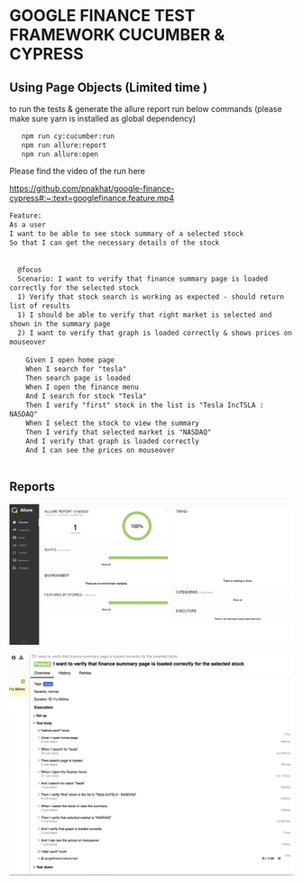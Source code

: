 # GOOGLE FINANCE TEST FRAMEWORK CUCUMBER & CYPRESS
## Using Page Objects (Limited time )
  
 to run the tests & generate the allure report run below commands
  (please make sure yarn is installed as global dependency)
  
```
   npm run cy:cucumber:run
   npm run allure:report 
   npm run allure:open

```  
Please find the video of the run here 



https://github.com/pnakhat/google-finance-cypress#:~:text=googlefinance.feature.mp4

``` 
Feature: 
As a user 
I want to be able to see stock summary of a selected stock
So that I can get the necessary details of the stock

  
  @focus
  Scenario: I want to verify that finance summary page is loaded correctly for the selected stock
  1) Verify that stock search is working as expected - should return list of results 
  1) I should be able to verify that right market is selected and shown in the summary page 
  2) I want to verify that graph is loaded correctly & shows prices on mouseover 

    Given I open home page
    When I search for "tesla"
    Then search page is loaded
    When I open the finance menu
    And I search for stock "Tesla"
    Then I verify "first" stock in the list is "Tesla IncTSLA : NASDAQ"
    When I select the stock to view the summary
    Then I verify that selected market is "NASDAQ"
    And I verify that graph is loaded correctly
    And I can see the prices on mouseover 


``` 


## Reports


![Alt text](https://github.com/pnakhat/google-finance-cypress/blob/main/Screenshot%202022-01-14%20at%2010.51.17.png "Allure Report")

![Alt text](https://github.com/pnakhat/google-finance-cypress/blob/main/Screenshot%202022-01-14%20at%2010.51.33.png "Allure Report")




  
  
 
